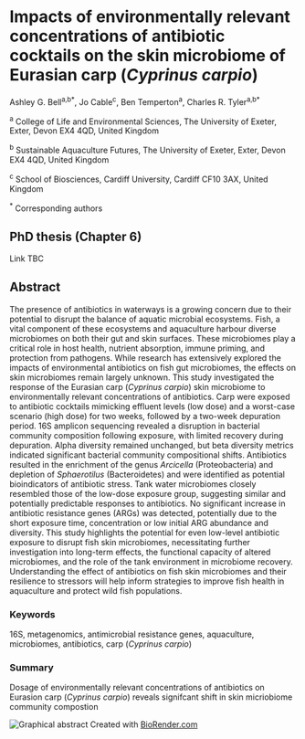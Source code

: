 # Impacts of environmentally relevant concentrations of antibiotic cocktails on the skin microbiome of Eurasian carp (*Cyprinus carpio*)

Ashley G. Bell<sup>a,b*</sup>, Jo Cable<sup>c</sup>, Ben Temperton<sup>a</sup>, Charles R. Tyler<sup>a,b*</sup>

<sup>a</sup> College of Life and Environmental Sciences, The University of Exeter, Exter, Devon EX4 4QD, United Kingdom

<sup>b</sup> Sustainable Aquaculture Futures, The University of Exeter, Exter, Devon EX4 4QD, United Kingdom

<sup>c</sup> School of Biosciences, Cardiff University, Cardiff CF10 3AX, United Kingdom

<sup>*</sup> Corresponding authors

## PhD thesis (Chapter 6)
Link TBC

## Abstract
The presence of antibiotics in waterways is a growing concern due to their potential to disrupt the balance of aquatic microbial ecosystems. Fish, a vital component of these ecosystems and aquaculture harbour diverse microbiomes on both their gut and skin surfaces. These microbiomes play a critical role in host health, nutrient absorption, immune priming, and protection from pathogens. While research has extensively explored the impacts of environmental antibiotics on fish gut microbiomes, the effects on skin microbiomes remain largely unknown. This study investigated the response of the Eurasian carp (*Cyprinus carpio*) skin microbiome to environmentally relevant concentrations of antibiotics. Carp were exposed to antibiotic cocktails mimicking effluent levels (low dose) and a worst-case scenario (high dose) for two weeks, followed by a two-week depuration period. 16S amplicon sequencing revealed a disruption in bacterial community composition following exposure, with limited recovery during depuration. Alpha diversity remained unchanged, but beta diversity metrics indicated significant bacterial community compositional shifts. Antibiotics resulted in the enrichment of the genus *Arcicella* (Proteobacteria) and depletion of *Sphaerotilus* (Bacteroidetes) and were identified as potential bioindicators of antibiotic stress. Tank water microbiomes closely resembled those of the low-dose exposure group, suggesting similar and potentially predictable responses to antibiotics. No significant increase in antibiotic resistance genes (ARGs) was detected, potentially due to the short exposure time, concentration or low initial ARG abundance and diversity. This study highlights the potential for even low-level antibiotic exposure to disrupt fish skin microbiomes, necessitating further investigation into long-term effects, the functional capacity of altered microbiomes, and the role of the tank environment in microbiome recovery. Understanding the effect of antibiotics on fish skin microbiomes and their resilience to stressors will help inform strategies to improve fish health in aquaculture and protect wild fish populations.

### Keywords
16S, metagenomics, antimicrobial resistance genes, aquaculture, microbiomes, antibiotics, carp (*Cyprinus carpio*)

### Summary
Dosage of environmentally relevant concentrations of antibiotics on Eurasion carp (*Cyprinus carpio*) reveals signifcant shift in skin micriobiome community compostion

![Graphical abstract](Graphical_abstract.png?raw=true)
Created with [BioRender.com](https://www.biorender.com/)
